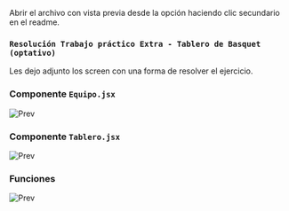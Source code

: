 Abrir el archivo con vista previa desde la opción haciendo clic secundario en el readme.

### `Resolución Trabajo práctico Extra - Tablero de Basquet (optativo)`

Les dejo adjunto los screen con una forma de resolver el ejercicio.

### Componente `Equipo.jsx`

![Prev](/resolucion/img/res_equipo.png)

### Componente `Tablero.jsx`

![Prev](/resolucion/img/res_tablero.png)

### Funciones

![Prev](/resolucion/img/res_functions.png)

